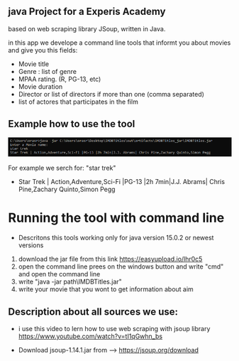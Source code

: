 ## java Project for a Experis Academy 

based on web scraping library JSoup, written in Java. 

in this app we develope a command line tools that informt you about movies and give you this fields:

- Movie title 
- Genre : list of genre
- MPAA rating. (R, PG-13, etc)
- Movie duration
- Director or list of directors if more than one (comma separated)
- list of actores that participates in the film

        
## Example how to use the tool
![example](/src/pic/scren.png "example") 

For example we serch for: "star trek"
- Star Trek | Action,Adventure,Sci-Fi |PG-13 |2h 7min|J.J. Abrams| Chris Pine,Zachary Quinto,Simon Pegg


# Running the tool with command line
- Descritons  this tools working only for java version 15.0.2 or newest versions

1. download the jar file from this link https://easyupload.io/lhr0c5
2. open the command line prees on the windows button and write "cmd" and open the command line 
3. write "java -jar  path\IMDBTitles.jar"
4. write your movie that you wont to get information about aim


## Description about all sources we use:
-  i use this video to lern how to use web scraping with jsoup library https://www.youtube.com/watch?v=tI1qGwhn_bs  

-  Download jsoup-1.14.1.jar from --> https://jsoup.org/download 




